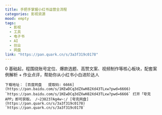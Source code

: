 ```yaml
---
title: 手把手掌握小红书运营全流程
categories: 影视资源
mood: empty
tags:
  - 影视
  - 工具
  - 电子书
  - AI
  - 创业
  - 网盘
link: "https://pan.quark.cn/s/3a3f319c0178"
---
```


0 基础起，程围绕账号定位、爆款选题、高赞文案、视频制作等核心板块，配套案例解析 + 作业点评，帮助你从小红书小白进阶达人

    下载地址： [百度网盘   提取码: 6666](https://pan.baidu.com/s/1KEwDCq3dZXwH82Xd43TLxw?pwd=6666) `https://pan.baidu.com/s/1KEwDCq3dZXwH82Xd43TLxw?pwd=6666` 打开「夸克APP」即可获取。 /~238237Ag4w~:/ [夸克网盘](https://pan.quark.cn/s/3a3f319c0178) `https://pan.quark.cn/s/3a3f319c0178`

